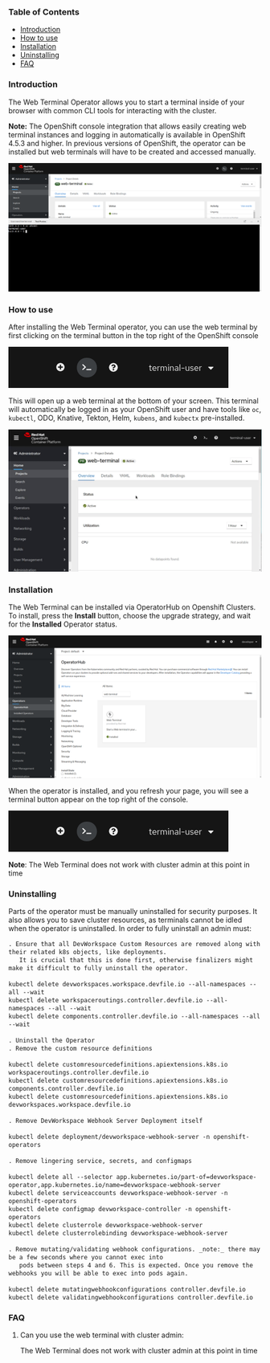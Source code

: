 ### Table of Contents

- [Introduction](#Introduction)
- [How to use](#how-to-use)
- [Installation](#Installation)
- [Uninstalling](#Uninstalling)
- [FAQ](#FAQ)

### Introduction

The Web Terminal Operator allows you to start a terminal inside of your browser with common CLI tools for interacting with the cluster.

**Note:** The OpenShift console integration that allows easily creating web terminal instances
and logging in automatically is available in OpenShift 4.5.3 and higher. In previous versions of
OpenShift, the operator can be installed but web terminals will have to be created and accessed
manually.

![image](./images/introduction.png)

### <a id="how-to-use"></a>How to use

After installing the Web Terminal operator, you can use the web terminal by first clicking on the terminal button in the top right of the OpenShift console

![image](./images/masthead-icon.png)

This will open up a web terminal at the bottom of your screen. This terminal will automatically be logged in as your OpenShift user and have tools like `oc`, `kubectl`, ODO, Knative, Tekton, Helm, `kubens`, and `kubectx` pre-installed. 

![image](./images/initialization.gif)

### Installation

The Web Terminal can be installed via OperatorHub on Openshift Clusters. To install, press the **Install** button, choose the upgrade strategy, and wait for the **Installed** Operator status.

![image](./images/installation.png)

When the operator is installed, and you refresh your page, you will see a terminal button appear on the top right of the console.

![image](./images/masthead-icon.png)

**Note**: The Web Terminal does not work with cluster admin at this point in time

### Uninstalling

Parts of the operator must be manually uninstalled for security purposes. It also allows you to save cluster resources,
    as terminals cannot be idled when the operator is uninstalled. In order to fully uninstall an admin must:

    . Ensure that all DevWorkspace Custom Resources are removed along with their related k8s objects, like deployments.
       It is crucial that this is done first, otherwise finalizers might make it difficult to fully uninstall the operator.

    kubectl delete devworkspaces.workspace.devfile.io --all-namespaces --all --wait
    kubectl delete workspaceroutings.controller.devfile.io --all-namespaces --all --wait
    kubectl delete components.controller.devfile.io --all-namespaces --all --wait

    . Uninstall the Operator
    . Remove the custom resource definitions

    kubectl delete customresourcedefinitions.apiextensions.k8s.io workspaceroutings.controller.devfile.io
    kubectl delete customresourcedefinitions.apiextensions.k8s.io components.controller.devfile.io
    kubectl delete customresourcedefinitions.apiextensions.k8s.io devworkspaces.workspace.devfile.io

    . Remove DevWorkspace Webhook Server Deployment itself

    kubectl delete deployment/devworkspace-webhook-server -n openshift-operators

    . Remove lingering service, secrets, and configmaps

    kubectl delete all --selector app.kubernetes.io/part-of=devworkspace-operator,app.kubernetes.io/name=devworkspace-webhook-server
    kubectl delete serviceaccounts devworkspace-webhook-server -n openshift-operators
    kubectl delete configmap devworkspace-controller -n openshift-operators
    kubectl delete clusterrole devworkspace-webhook-server
    kubectl delete clusterrolebinding devworkspace-webhook-server

    . Remove mutating/validating webhook configurations. _note:_ there may be a few seconds where you cannot exec into
       pods between steps 4 and 6. This is expected. Once you remove the webhooks you will be able to exec into pods again.

    kubectl delete mutatingwebhookconfigurations controller.devfile.io
    kubectl delete validatingwebhookconfigurations controller.devfile.io

### FAQ
1. Can you use the web terminal with cluster admin:

    The Web Terminal does not work with cluster admin at this point in time
